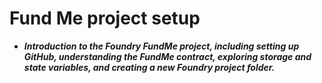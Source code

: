 # Fund Me project setup
- ***Introduction to the Foundry FundMe project, including setting up GitHub, understanding the FundMe contract, exploring storage and state variables, and creating a new Foundry project folder.***

## 
